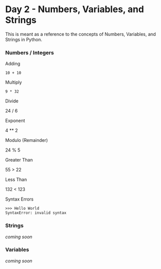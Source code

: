 # Day 2 - Numbers, Variables, and Strings
This is meant as a reference to the concepts of Numbers, Variables, and Strings in Python.

### Numbers / Integers 

Adding
```
10 + 10
```
Multiply
```
9 * 32
```
Divide

24 / 6

Exponent 

4 ** 2

Modulo (Remainder)

24 % 5

Greater Than

55 > 22

Less Than

132 < 123


Syntax Errors
```
>>> Hello World
SyntaxError: invalid syntax
```


### Strings
_coming soon_





### Variables
_coming soon_